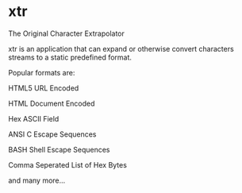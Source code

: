 xtr
===

The Original Character Extrapolator

xtr is an application that can expand or otherwise convert characters
streams to a static predefined format.

Popular formats are:

HTML5 URL Encoded

HTML Document Encoded

Hex ASCII Field

ANSI C Escape Sequences

BASH Shell Escape Sequences

Comma Seperated List of Hex Bytes

and many more...

